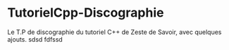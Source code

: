 # TutorielCpp-Discographie
Le T.P de discographie du tutoriel C++ de Zeste de Savoir, avec quelques ajouts.   sdsd
         fdfssd